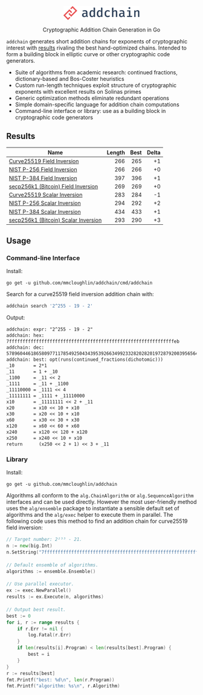 <p align="center">
  <img src="logo.svg" width="40%" border="0" alt="addchain" />
</p>

<p align="center">Cryptographic Addition Chain Generation in Go</p>

`addchain` generates short addition chains for exponents of cryptographic
interest with [results](#results) rivaling the best hand-optimized chains.
Intended to form a building block in elliptic curve or other cryptographic
code generators.

* Suite of algorithms from academic research: continued fractions,
  dictionary-based and Bos-Coster heuristics
* Custom run-length techniques exploit structure of cryptographic exponents
  with excellent results on Solinas primes
* Generic optimization methods eliminate redundant operations
* Simple domain-specific language for addition chain computations
* Command-line interface or library: use as a building block in cryptographic code
  generators

## Results

| Name | Length | Best | Delta |
| ---- | -----: | ---: | ----: |
| [Curve25519 Field Inversion](doc/results.md#curve25519-field-inversion) | 266 | 265 | +1 |
| [NIST P-256 Field Inversion](doc/results.md#nist-p-256-field-inversion) | 266 | 266 | +0 |
| [NIST P-384 Field Inversion](doc/results.md#nist-p-384-field-inversion) | 397 | 396 | +1 |
| [secp256k1 (Bitcoin) Field Inversion](doc/results.md#secp256k1-bitcoin-field-inversion) | 269 | 269 | +0 |
| [Curve25519 Scalar Inversion](doc/results.md#curve25519-scalar-inversion) | 283 | 284 | -1 |
| [NIST P-256 Scalar Inversion](doc/results.md#nist-p-256-scalar-inversion) | 294 | 292 | +2 |
| [NIST P-384 Scalar Inversion](doc/results.md#nist-p-384-scalar-inversion) | 434 | 433 | +1 |
| [secp256k1 (Bitcoin) Scalar Inversion](doc/results.md#secp256k1-bitcoin-scalar-inversion) | 293 | 290 | +3 |


## Usage

### Command-line Interface

Install:

```
go get -u github.com/mmcloughlin/addchain/cmd/addchain
```

Search for a curve25519 field inversion addition chain with:

```sh
addchain search '2^255 - 19 - 2'
```

Output:

```
addchain: expr: "2^255 - 19 - 2"
addchain: hex: 7fffffffffffffffffffffffffffffffffffffffffffffffffffffffffffffeb
addchain: dec: 57896044618658097711785492504343953926634992332820282019728792003956564819947
addchain: best: opt(runs(continued_fractions(dichotomic)))
_10       = 2*1
_11       = 1 + _10
_1100     = _11 << 2
_1111     = _11 + _1100
_11110000 = _1111 << 4
_11111111 = _1111 + _11110000
x10       = _11111111 << 2 + _11
x20       = x10 << 10 + x10
x30       = x20 << 10 + x10
x60       = x30 << 30 + x30
x120      = x60 << 60 + x60
x240      = x120 << 120 + x120
x250      = x240 << 10 + x10
return      (x250 << 2 + 1) << 3 + _11
```

### Library

Install:

```
go get -u github.com/mmcloughlin/addchain
```

Algorithms all conform to the `alg.ChainAlgorithm` or `alg.SequenceAlgorithm`
interfaces and can be used directly. However the most user-friendly method
uses the `alg/ensemble` package to instantiate a sensible default set of
algorithms and the `alg/exec` helper to execute them in parallel. The
following code uses this method to find an addition chain for curve25519
field inversion:

```go
// Target number: 2²⁵⁵ - 21.
n := new(big.Int)
n.SetString("7fffffffffffffffffffffffffffffffffffffffffffffffffffffffffffffeb", 16)

// Default ensemble of algorithms.
algorithms := ensemble.Ensemble()

// Use parallel executor.
ex := exec.NewParallel()
results := ex.Execute(n, algorithms)

// Output best result.
best := 0
for i, r := range results {
	if r.Err != nil {
		log.Fatal(r.Err)
	}
	if len(results[i].Program) < len(results[best].Program) {
		best = i
	}
}
r := results[best]
fmt.Printf("best: %d\n", len(r.Program))
fmt.Printf("algorithm: %s\n", r.Algorithm)
```
